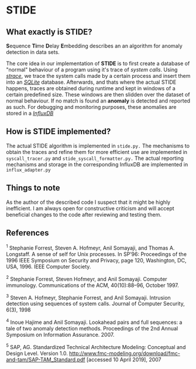 # STIDE

## What exactly is STIDE?
**S**equence **Ti**me **D**elay **E**mbedding describes an an algorithm for anomaly detection in data sets. 

The core idea in our implementation of **STIDE** is to first create a database of "normal" behaviour of a program using it's trace of *system calls*. 
Using [*strace*](https://en.wikipedia.org/wiki/Strace), we trace the system calls made by a certain process and insert them into an [*SQLite*](https://www.sqlite.org/index.html) database. 
Afterwards, and thats where the actual STIDE happens, traces are obtained during runtime and kept in windows of a certain predefined size. 
These windows are then slidden over the dataset of normal behaviour. If no match is found an **anomaly** is detected and reported as such. 
For debugging and monitoring purposes, these anomalies are stored in a [*InfluxDB*](https://www.influxdata.com/)

## How is STIDE implemented?
The actual STIDE algorithm is implemented in `stide.py.` 
The mechanisms to obtain the traces and refine them for more efficient use are implemented in `syscall_tracer.py` and `stide_syscall_formatter.py.`
The actual reporting mechanisms and storage in the corresponding InfluxDB are implemented in `influx_adapter.py`

## Things to note
As the author of the described code I suspect that it might be highly inefficient. 
I am always open for constructive criticism and will accept beneficial changes to the code after reviewing and testing them.

## References
<sup>1</sup> Stephanie Forrest, Steven A. Hofmeyr, Anil Somayaji, and Thomas A. Longstaff. A sense of self for Unix processes. In SP’96: Proceedings of the 1996 IEEE Symposium on Security and Privacy, page 120, Washington, DC, USA, 1996. IEEE Computer Society.

<sup>2</sup> Stephanie Forrest, Steven Hofmeyr, and Anil Somayaji. Computer immunology. Communications of the ACM, 40(10):88–96, October 1997.

<sup>3</sup> Steven A. Hofmeyr, Stephanie Forrest, and Anil Somayaji. Intrusion detection using sequences of system calls. Journal of Computer Security, 6(3), 1998

<sup>4</sup> Inoue Hajime and Anil Somayaji. Lookahead pairs and full sequences: a tale of two anomaly detection methods. Proceedings of the 2nd Annual Symposium on Information Assurance. 2007.

<sup>5</sup> SAP, AG. Standardized Technical Architecture Modeling: Conceptual and Design Level. Version 1.0. http://www.fmc-modeling.org/download/fmc-and-tam/SAP-TAM_Standard.pdf [accessed 10 April 2019], 2007
